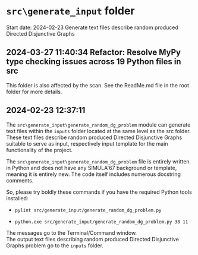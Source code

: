 
# `src\generate_input` folder

Start date: 2024-02-23
Generate text files describe random produced Directed Disjunctive Graphs

## 2024-03-27 11:40:34 Refactor: Resolve MyPy type checking issues across 19 Python files in src

This folder is also affected by the scan. See the ReadMe.md file in the root folder for more details.

## 2024-02-23 12:37:11

The `src\generate_input\generate_random_dg_problem` module can generate
text files within the `inputs` folder located at the same level as the src folder.  
These text files describe random produced Directed Disjunctive Graphs suitable
to serve as input, respectively input template for the main functionality of the project.

The `src\generate_input\generate_random_dg_problem` file is entirely written
in Python and does not have any SIMULA'67 background or template,
meaning it is entirely new. The code itself includes numerous docstring comments.

So, please try boldly these commands if you have the required Python tools installed:

- `pylint src/generate_input/generate_random_dg_problem.py`

- `python.exe src/generate_input/generate_random_dg_problem.py 38 11`

The messages go to the Terminal/Command window.  
The output text files describing random produced Directed Disjunctive Graphs
problem go to the `inputs` folder.
